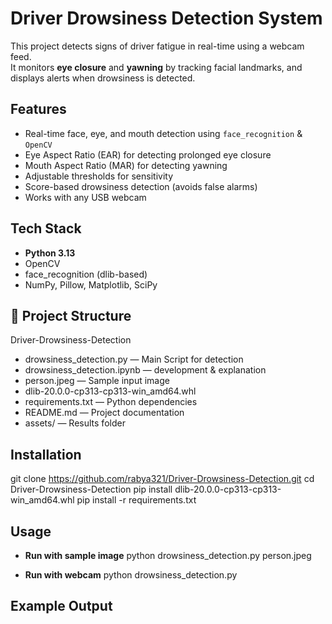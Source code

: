 # Driver Drowsiness Detection System

This project detects signs of driver fatigue in real-time using a webcam feed.  
It monitors **eye closure** and **yawning** by tracking facial landmarks, and displays alerts when drowsiness is detected.

## Features
- Real-time face, eye, and mouth detection using `face_recognition` & `OpenCV`
- Eye Aspect Ratio (EAR) for detecting prolonged eye closure
- Mouth Aspect Ratio (MAR) for detecting yawning
- Adjustable thresholds for sensitivity
- Score-based drowsiness detection (avoids false alarms)
- Works with any USB webcam

## Tech Stack
- **Python 3.13**
- OpenCV
- face_recognition (dlib-based)
- NumPy, Pillow, Matplotlib, SciPy

## 📂 Project Structure
Driver-Drowsiness-Detection
- drowsiness_detection.py — Main Script for detection
- drowsiness_detection.ipynb — development & explanation
- person.jpeg — Sample input image
- dlib-20.0.0-cp313-cp313-win_amd64.whl
- requirements.txt — Python dependencies
- README.md — Project documentation
- assets/ — Results folder

## Installation
git clone https://github.com/rabya321/Driver-Drowsiness-Detection.git
cd Driver-Drowsiness-Detection
pip install dlib-20.0.0-cp313-cp313-win_amd64.whl
pip install -r requirements.txt

## Usage
- **Run with sample image**
python drowsiness_detection.py person.jpeg

- **Run with webcam**
python drowsiness_detection.py


## Example Output